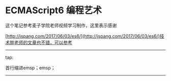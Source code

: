 # ECMAScript6 编程艺术

这个笔记参考麦子学院老师视频学习制作，这里表示感谢

[http://jspang.com/2017/06/03/es6/](http://jspang.com/2017/06/03/es6/)技术胖老师的文章也不错，可以参考

---

tap:

首行缩进emsp；emsp；

---



